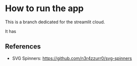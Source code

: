 # How to run the app

This is a branch dedicated for the streamlit cloud.

It has



## References

- SVG Spinners: <https://github.com/n3r4zzurr0/svg-spinners>
